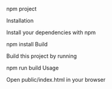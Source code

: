 
npm project

Installation

Install your dependencies with npm

npm install
Build

Build this project by running

npm run build
Usage

Open public/index.html in your browser